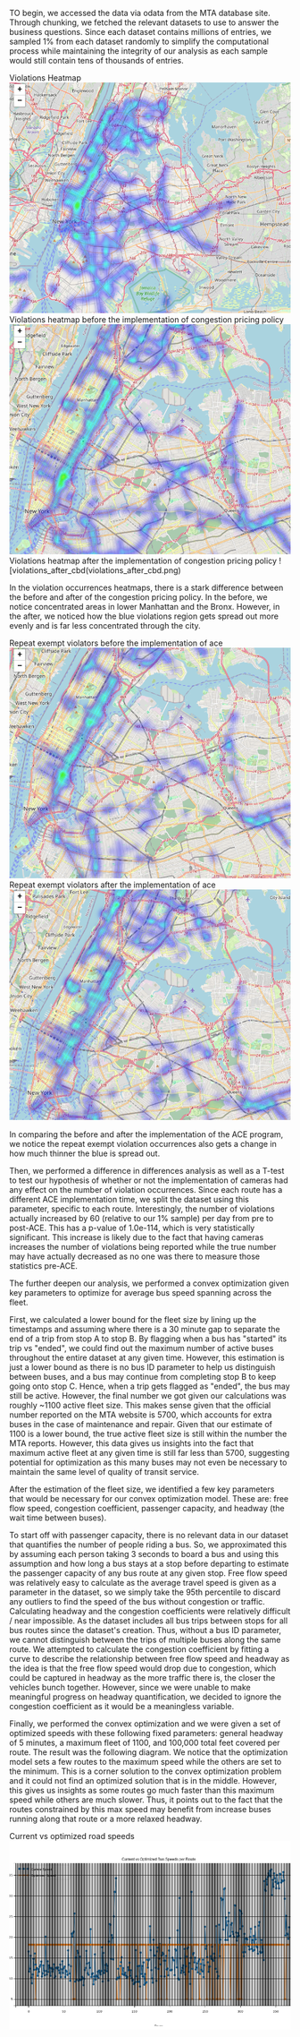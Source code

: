 TO begin, we accessed the data via odata from the MTA database site. Through chunking, we fetched the relevant datasets to use to
answer the business questions. Since each dataset contains millions of entries, we sampled 1% from each dataset randomly to simplify the
computational process while maintaining the integrity of our analysis as each sample would still contain tens of thousands of entries.

Violations Heatmap
![Violations Heatmap](violations_heatmap.png)
Violations heatmap before the implementation of congestion pricing policy
![violations_before](violations_before_cbd.png)
Violations heatmap after the implementation of congestion pricing policy
![violations_after_cbd(violations_after_cbd.png)

In the violation occurrences heatmaps, there is a stark difference between the before and after of the congestion pricing policy.
In the before, we notice concentrated areas in lower Manhattan and the Bronx. However, in the after, we noticed
how the blue violations region gets spread out more evenly and is far less concentrated through the city.

Repeat exempt violators before the implementation of ace
![repeat_exempt_before_ace](repeat_exempt_violators_before_ace.png)
Repeat exempt violators after the implementation of ace
![repeat_exempt_after_ace](repeat_exempt_violators_after_ace.png)

In comparing the before and after the implementation of the ACE program, we notice the repeat exempt violation occurrences also gets a 
change in how much thinner the blue is spread out.

Then, we performed a difference in differences analysis as well as a T-test to test our hypothesis of whether or not the
implementation of cameras had any effect on the number of violation occurrences. Since each route has a different ACE implementation time,
we split the dataset using this parameter, specific to each route. Interestingly, the number of violations
actually increased by 60 (relative to our 1% sample) per day from pre to post-ACE. This has a p-value of 1.0e-114, which
is very statistically significant. This increase is likely due to the fact that having cameras increases the number of violations
being reported while the true number may have actually decreased as no one was there to measure those statistics pre-ACE.

The further deepen our analysis, we performed a convex optimization given key parameters to optimize for average bus speed spanning across
the fleet. 

First, we calculated a lower bound for the fleet size by lining up the timestamps and assuming where there is a 30 minute gap
to separate the end of a trip from stop A to stop B. By flagging when a bus has "started" its trip vs "ended", we could find out the maximum
number of active buses throughout the entire dataset at any given time. However, this estimation is just a lower bound as there is no
bus ID parameter to help us distinguish between buses, and a bus may continue from completing stop B to keep going onto stop C. Hence, when a trip
gets flagged as "ended", the bus may still be active. However, the final number we got given our calculations was roughly ~1100 active fleet size.
This makes sense given that the official number reported on the MTA website is 5700, which accounts for extra buses in the case of maintenance and repair.
Given that our estimate of 1100 is a lower bound, the true active fleet size is still within the number the MTA reports. However,
this data gives us insights into the fact that maximum active fleet at any given time is still far less than 5700, suggesting potential for 
optimization as this many buses may not even be necessary to maintain the same level of quality of transit service.

After the estimation of the fleet size, we identified a few key parameters that would be necessary for our convex optimization model.
These are: free flow speed, congestion coefficient, passenger capacity, and headway (the wait time between buses).

To start off with passenger capacity, there is no relevant data in our dataset that quantifies the number of people riding a bus. So,
we approximated this by assuming each person taking 3 seconds to board a bus and using this assumption and how long a bus stays at a stop before
departing to estimate the passenger capacity of any bus route at any given stop. Free flow speed was relatively easy to calculate as the
average travel speed is given as a parameter in the dataset, so we simply take the 95th percentile to discard any outliers to find the speed of the
bus without congestion or traffic. Calculating headway and the congestion coefficients were relatively difficult / near impossible. As the dataset includes
all bus trips between stops for all bus routes since the dataset's creation. Thus, without a bus ID parameter, we cannot distinguish between the trips
of multiple buses along the same route. We attempted to calculate the congestion coefficient by fitting a curve to describe the relationship
between free flow speed and headway as the idea is that the free flow speed would drop due to congestion, which could be captured in headway as
the more traffic there is, the closer the vehicles bunch together. However, since we were unable to make meaningful progress on headway quantification,
we decided to ignore the congestion coefficient as it would be a meaningless variable.

Finally, we performed the convex optimization and we were given a set of optimized speeds with these following fixed parameters: general headway of 5 minutes, 
a maximum fleet of 1100, and 100,000 total feet covered per route. The result was the following diagram. We notice that the optimization model sets
a few routes to the maximum speed while the others are set to the minimum. This is a corner solution to the convex optimization problem and it could not
find an optimized solution that is in the middle. However, this gives us insights as some routes go much faster than this maximum speed
while others are much slower. Thus, it points out to the fact that the routes constrained by this max speed may benefit from increase buses running along
that route or a more relaxed headway.

Current vs optimized road speeds
![Current vs. optimized road speeds](current_vs_optimized_road_speeds.png)
